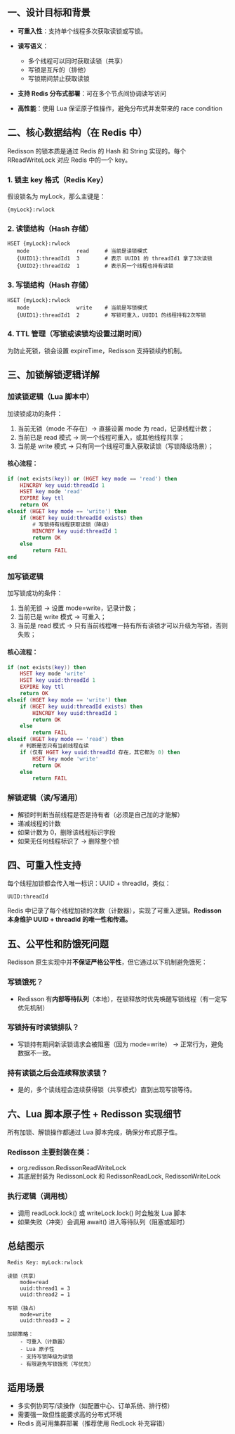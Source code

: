 ## **一、设计目标和背景**



- **可重入性**：支持单个线程多次获取读锁或写锁。

- **读写语义**：
  - 多个线程可以同时获取读锁（共享）
  - 写锁是互斥的（排他）
  - 写锁期间禁止获取读锁
  
- **支持 Redis 分布式部署**：可在多个节点间协调读写访问

- **高性能**：使用 Lua 保证原子性操作，避免分布式并发带来的 race condition





## **二、核心数据结构（在 Redis 中）**



Redisson 的锁本质是通过 Redis 的 Hash 和 String 实现的。每个 RReadWriteLock 对应 Redis 中的一个 key。



### **1. 锁主 key 格式（Redis Key）**

假设锁名为 myLock，那么主键是：

```
{myLock}:rwlock
```



### **2. 读锁结构（Hash 存储）**

```
HSET {myLock}:rwlock
   mode               read     # 当前是读锁模式
   {UUID1}:threadId1  3        # 表示 UUID1 的 threadId1 拿了3次读锁
   {UUID2}:threadId2  1        # 表示另一个线程也持有读锁
```



### **3. 写锁结构（Hash 存储）**

```
HSET {myLock}:rwlock
   mode               write    # 当前是写锁模式
   {UUID1}:threadId1  2        # 写锁可重入，UUID1 的线程持有2次写锁
```



### **4. TTL 管理（写锁或读锁均设置过期时间）**

为防止死锁，锁会设置 expireTime，Redisson 支持锁续约机制。





## **三、加锁解锁逻辑详解**



### **加读锁逻辑（Lua 脚本中）**



加读锁成功的条件：

1. 当前无锁（mode 不存在）→ 直接设置 mode 为 read，记录线程计数；
2. 当前已是 read 模式 → 同一个线程可重入，或其他线程共享；
3. 当前是 write 模式 → 只有同一个线程可重入获取读锁（写锁降级场景）；



#### **核心流程：**

```lua
if (not exists(key)) or (HGET key mode == 'read') then
    HINCRBY key uuid:threadId 1
    HSET key mode 'read'
    EXPIRE key ttl
    return OK
elseif (HGET key mode == 'write') then
    if (HGET key uuid:threadId exists) then
        # 写锁持有线程获取读锁（降级）
        HINCRBY key uuid:threadId 1
        return OK
    else
        return FAIL
end
```



### **加写锁逻辑**



加写锁成功的条件：

1. 当前无锁 → 设置 mode=write，记录计数；
2. 当前已是 write 模式 → 可重入；
3. 当前是 read 模式 → 只有当前线程唯一持有所有读锁才可以升级为写锁，否则失败；



#### **核心流程：**

```lua
if (not exists(key)) then
    HSET key mode 'write'
    HSET key uuid:threadId 1
    EXPIRE key ttl
    return OK
elseif (HGET key mode == 'write') then
    if (HGET key uuid:threadId exists) then
        HINCRBY key uuid:threadId 1
        return OK
    else
        return FAIL
elseif (HGET key mode == 'read') then
    # 判断是否只有当前线程在读
    if (仅有 HGET key uuid:threadId 存在，其它都为 0) then
        HSET key mode 'write'
        return OK
    else
        return FAIL
```



### **解锁逻辑（读/写通用）**

- 解锁时判断当前线程是否是持有者（必须是自己加的才能解）
- 递减线程的计数
- 如果计数为 0，删除该线程标识字段
- 如果无任何线程标识了 → 删除整个锁





## **四、可重入性支持**

每个线程加锁都会传入唯一标识：UUID + threadId，类似：

```
UUID:threadId
```

Redis 中记录了每个线程加锁的次数（计数器），实现了可重入逻辑。**Redisson 本身维护 UUID + threadId 的唯一性和传递。**





## **五、公平性和防饿死问题**

Redisson 原生实现中并**不保证严格公平性**，但它通过以下机制避免饿死：

### **写锁饿死？**

- Redisson 有**内部等待队列**（本地），在锁释放时优先唤醒写锁线程（有一定写优先机制）



### **写锁持有时读锁排队？**

- 写锁持有期间新读锁请求会被阻塞（因为 mode=write） → 正常行为，避免数据不一致。



### **持有读锁之后会连续释放读锁？**

- 是的，多个读线程会连续获得锁（共享模式）直到出现写锁等待。



## **六、Lua 脚本原子性 + Redisson 实现细节**

所有加锁、解锁操作都通过 Lua 脚本完成，确保分布式原子性。



### **Redisson 主要封装在类：**

- org.redisson.RedissonReadWriteLock
- 其底层封装为 RedissonLock 和 RedissonReadLock, RedissonWriteLock



### **执行逻辑（调用栈）**

- 调用 readLock.lock() 或 writeLock.lock() 时会触发 Lua 脚本
- 如果失败（冲突）会调用 await() 进入等待队列（阻塞或超时）



## **总结图示**

```
Redis Key: myLock:rwlock

读锁（共享）
    mode=read
    uuid:thread1 = 3
    uuid:thread2 = 1

写锁（独占）
    mode=write
    uuid:thread3 = 2

加锁策略：
    - 可重入（计数器）
    - Lua 原子性
    - 支持写锁降级为读锁
    - 有限避免写锁饿死（写优先）
```





## **适用场景**

- 多实例协同写/读操作（如配置中心、订单系统、排行榜）
- 需要强一致但性能要求高的分布式环境
- Redis 高可用集群部署（推荐使用 RedLock 补充容错）